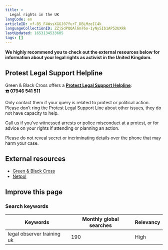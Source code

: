 ```yaml
---
title: >
  Legal rights in the UK
langCode: en
articleID: vf-B5_F4WssXGGJ07furT_DBLMzeIC4k
languageCollectionID: ZZjSdPQQAl6m76o-1yNy5Ib1AP52UXRk
lastUpdated: 1653134533605
tags: []
---
```


**We highly recommend you to check out the external resources below for information about your legal rights as activist in the United Kingdom.**

## **Protest Legal Support Helpline**

Green & Black Cross offers a [**Protest Legal Support Helpline**](https://greenandblackcross.org/contact/):  
**☎️ 07946 541 511**

Only contact them if your query is related to protest or political action. Please don’t ring the Protest Legal Support Line about other issues, they do not have capacity to help.

Call us if you’ve witnessed arrests or police misconduct at a protest, or for advice on your rights if attending or planning an action.

Please do not reveal secret or incriminating details over the phone that may harm your case.

## External resources

-   [Green & Black Cross](https://greenandblackcross.org/)
-   [Netpol](https://netpol.org/)

## Improve this page

### Search keywords

<div><table><thead><tr><th>Keywords</th><th>Monthly global searches</th><th>Relevancy</th></tr></thead><tbody><tr><td>legal observer training uk</td><td>190</td><td>High</td></tr></tbody></table></div>